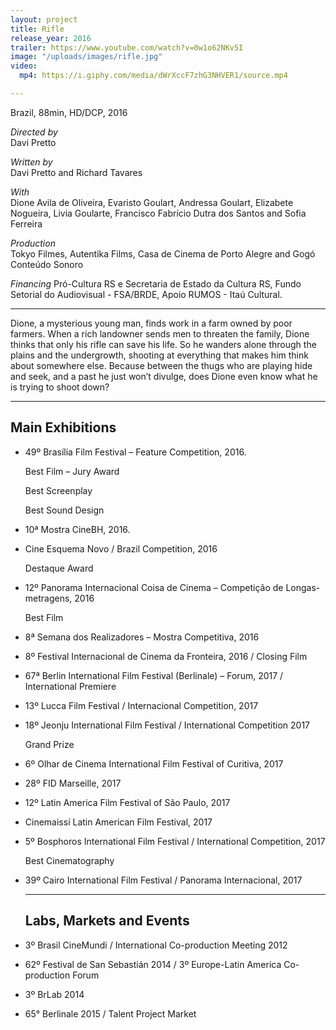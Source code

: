 ```yaml
---
layout: project
title: Rifle
release_year: 2016
trailer: https://www.youtube.com/watch?v=0w1o62NKv5I
image: "/uploads/images/rifle.jpg"
video:
  mp4: https://i.giphy.com/media/dWrXccF7zhG3NHVER1/source.mp4

---
```

Brazil, 88min, HD/DCP, 2016

_Directed by_  
Davi Pretto

_Written by_  
Davi Pretto and Richard Tavares

_With_  
Dione Avila de Oliveira, Evaristo Goulart, Andressa Goulart, Elizabete Nogueira, Livia Goularte, Francisco Fabrício Dutra dos Santos and Sofia Ferreira

_Production_  
Tokyo Filmes, Autentika Films, Casa de Cinema de Porto Alegre and Gogó Conteúdo Sonoro

_Financing_
Pró-Cultura RS e Secretaria de Estado da Cultura RS, Fundo Setorial do Audiovisual - FSA/BRDE, Apoio RUMOS - Itaú Cultural.

***

Dione, a mysterious young man, finds work in a farm owned by poor farmers. When a rich landowner sends men to threaten the family, Dione thinks that only his rifle can save his life. So he wanders alone through the plains and the undergrowth, shooting at everything that makes him think about somewhere else. Because between the thugs who are playing hide and seek, and a past he just won’t divulge, does Dione even know what he is trying to shoot down?

***

## Main Exhibitions

* 49º Brasília Film Festival – Feature Competition, 2016.

  Best Film – Jury Award

  Best Screenplay

  Best Sound Design
* 10ª Mostra CineBH, 2016.
* Cine Esquema Novo / Brazil Competition, 2016

  Destaque Award
* 12º Panorama Internacional Coisa de Cinema – Competição de Longas-metragens, 2016

  Best Film
* 8ª Semana dos Realizadores – Mostra Competitiva, 2016
* 8º Festival Internacional de Cinema da Fronteira, 2016 / Closing Film
* 67ª Berlin International Film Festival (Berlinale) – Forum, 2017 / International Premiere
* 13º Lucca Film Festival / Internacional Competition, 2017
* 18º Jeonju International Film Festival / International Competition 2017

  Grand Prize
* 6º Olhar de Cinema International Film Festival of Curitiva, 2017
* 28º FID Marseille, 2017
* 12º Latin America Film Festival of São Paulo, 2017
* Cinemaissí Latin American Film Festival, 2017
* 5º Bosphoros International Film Festival / International Competition, 2017

  Best Cinematography
* 39º Cairo International Film Festival / Panorama Internacional, 2017

  ***

  ## Labs, Markets and Events
* 3º Brasil CineMundi / International Co-production Meeting 2012
* 62º Festival de San Sebastián 2014 / 3º Europe-Latin America Co-production Forum
* 3º BrLab 2014
* 65° Berlinale 2015 / Talent Project Market
